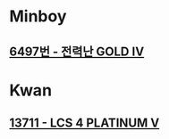 # Minboy
## [6497번 - 전력난 GOLD IV](https://www.acmicpc.net/problem/6497)

# Kwan
## [13711 - LCS 4 PLATINUM V](https://www.acmicpc.net/problem/13711)
